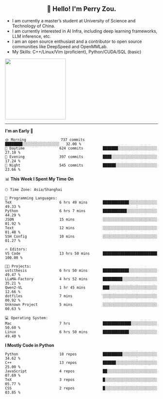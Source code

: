 <h2 align="center">👋 Hello! I'm Perry Zou.</h2>

- I am currently a master’s student at University of Science and Technology of China.
- I am currently interested in AI Infra, including deep learning frameworks, LLM inference, etc.
- I am an open source enthusiast and a contributor to open source communities like DeepSpeed and OpenMMLab.
- My Skills: C++/Linux/Vim (proficient), Python/CUDA/SQL (basic)

<img height=200 align="center" src="https://github-readme-stats.vercel.app/api?username=zonepg" />

-------

<!--START_SECTION:waka-->
**I'm an Early 🐤** 

```text
🌞 Morning                737 commits         ████████░░░░░░░░░░░░░░░░░   32.00 % 
🌆 Daytime                624 commits         ███████░░░░░░░░░░░░░░░░░░   27.10 % 
🌃 Evening                397 commits         ████░░░░░░░░░░░░░░░░░░░░░   17.24 % 
🌙 Night                  545 commits         ██████░░░░░░░░░░░░░░░░░░░   23.66 % 
```


📊 **This Week I Spent My Time On** 

```text
🕑︎ Time Zone: Asia/Shanghai

💬 Programming Languages: 
TeX                      6 hrs 49 mins       ████████████░░░░░░░░░░░░░   49.33 % 
Python                   6 hrs 7 mins        ███████████░░░░░░░░░░░░░░   44.29 % 
JSON                     15 mins             ░░░░░░░░░░░░░░░░░░░░░░░░░   01.92 % 
Text                     12 mins             ░░░░░░░░░░░░░░░░░░░░░░░░░   01.48 % 
SSH Config               10 mins             ░░░░░░░░░░░░░░░░░░░░░░░░░   01.27 % 

🔥 Editors: 
VS Code                  13 hrs 50 mins      █████████████████████████   100.00 % 

🐱‍💻 Projects: 
ustcthesis               6 hrs 50 mins       ████████████░░░░░░░░░░░░░   49.47 % 
LLaMA-Factory            4 hrs 52 mins       █████████░░░░░░░░░░░░░░░░   35.21 % 
Qwen2-VL                 1 hr 45 mins        ███░░░░░░░░░░░░░░░░░░░░░░   12.66 % 
dotfiles                 7 mins              ░░░░░░░░░░░░░░░░░░░░░░░░░   00.92 % 
Unknown Project          5 mins              ░░░░░░░░░░░░░░░░░░░░░░░░░   00.63 % 

💻 Operating System: 
Mac                      7 hrs               █████████████░░░░░░░░░░░░   50.60 % 
Linux                    6 hrs 50 mins       ████████████░░░░░░░░░░░░░   49.40 % 
```

**I Mostly Code in Python** 

```text
Python                   18 repos            █████████░░░░░░░░░░░░░░░░   34.62 % 
C++                      13 repos            ██████░░░░░░░░░░░░░░░░░░░   25.00 % 
JavaScript               4 repos             ██░░░░░░░░░░░░░░░░░░░░░░░   07.69 % 
TeX                      3 repos             █░░░░░░░░░░░░░░░░░░░░░░░░   05.77 % 
CSS                      2 repos             █░░░░░░░░░░░░░░░░░░░░░░░░   03.85 % 
```




<!--END_SECTION:waka-->
